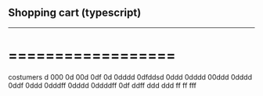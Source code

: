 ## Shopping cart (typescript)
---------------------------
==================
=================

costumers
d
000
0d
00d
0df
0d
0dddd
0dfddsd
0ddd
0dddd
00ddd
0dddd
0ddf
0ddd
0dddff
0dddd
0ddddff
0df
ddff
ddd
ddd
ff
ff
fff
